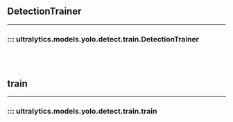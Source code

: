 ## DetectionTrainer
---
### ::: ultralytics.models.yolo.detect.train.DetectionTrainer
<br><br>

## train
---
### ::: ultralytics.models.yolo.detect.train.train
<br><br>
